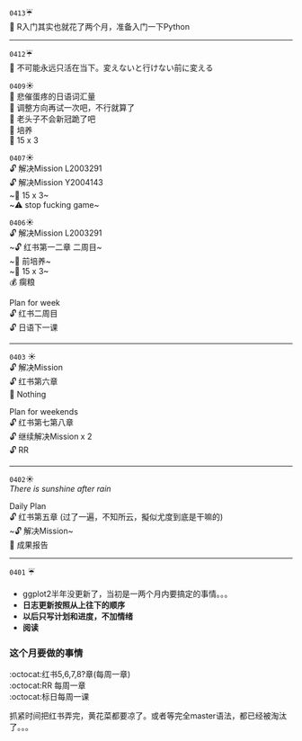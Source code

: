 ``0413``:umbrella:  
:memo: R入门其实也就花了两个月，准备入门一下Python  


----
``0412``:umbrella:  
:memo: 不可能永远只活在当下。変えないと行けない前に変える  


``0409``:sunny:  
:memo: 悲催蛋疼的日语词汇量   
:memo: 调整方向再试一次吧，不行就算了   
:memo: 老头子不会新冠跪了吧   
:microscope: 培养   
:muscle: 15 x 3  

``0407``:sunny:  
:unlock: 解决Mission L2003291   
:unlock: 解决Mission Y2004143  
~:muscle: 15 x 3~  
~:warning: stop fucking game~  


``0406``:sunny:  
:unlock: 解决Mission L2003291  
~:unlock: 红书第一二章 二周目~  
~:microscope: 前培养~    
~:muscle: 15 x 3~  
:moneybag: 瘸粮  

Plan for week  
:unlock: 红书二周目  
:unlock: 日语下一课

----
``0403`` :sunny:  
:unlock: 解决Mission  
:unlock: 红书第六章  
:briefcase: Nothing

Plan for weekends  
:unlock: 红书第七第八章  
:unlock: 继续解决Mission x 2  
:unlock: RR  

----
``0402``:sunny:  
*There is sunshine after rain*

Daily Plan  
:unlock: 红书第五章  (过了一遍，不知所云，擬似尤度到底是干嘛的)  
~:unlock: 解决Mission~  
:briefcase: 成果报告

---
``0401`` :umbrella:  
- ggplot2半年没更新了，当初是一两个月内要搞定的事情。。。
- **日志更新按照从上往下的顺序**
- **以后只写计划和进度，不加情绪**
- **阅读**

### 这个月要做的事情  
:octocat:红书5,6,7,8?章(每周一章)  
:octocat:RR 每周一章  
:octocat:标日每周一课

 抓紧时间把红书弄完，黄花菜都要凉了。或者等完全master语法，都已经被淘汰了。。。

